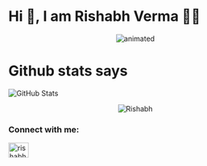# Hi 👋, I am Rishabh Verma 👨‍🎓  

<!--  
<img src="https://komarev.com/ghpvc/?username=rishabhv471&label=Profile%20views&color=0e75b6&style=flat" alt="rishabhv471" />  
-->  

<p align="center">  
  <img src="https://media.giphy.com/media/ZVik7pBtu9dNS/giphy.gif" alt="animated" />  
</p>  

# Github stats says 
<img src="https://github-readme-stats.vercel.app/api?username=vw-rishabh-verma&show_icons=true&title_color=ffffff&icon_color=bb2acf&text_color=daf7dc&bg_color=191919" alt="GitHub Stats">  


<p align="center">  
  <img src="https://komarev.com/ghpvc/?username=vw-rishabh-verma&label=PROFILE+VIEWS&style=flat-square" alt="Rishabh" />  
</p>  

<h3 align="left">Connect with me:</h3>  
<p align="left">  
  <a href="https://linkedin.com/mwlite/in/rishabh-verma-0811" target="_blank">  
    <img align="center" src="https://raw.githubusercontent.com/rahuldkjain/github-profile-readme-generator/master/src/images/icons/Social/linked-in-alt.svg" alt="rishabhv471" height="30" width="40" />  
  </a>  
</p>  
